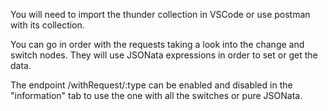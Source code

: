 You will need to import the thunder collection in VSCode or use postman with its collection.

You can go in order with the requests taking a look into the change and switch nodes.
They will use JSONata expressions in order to set or get the data.

The endpoint /withRequest/:type can be enabled and disabled in the "information" tab to use the one with all the switches or pure JSONata.